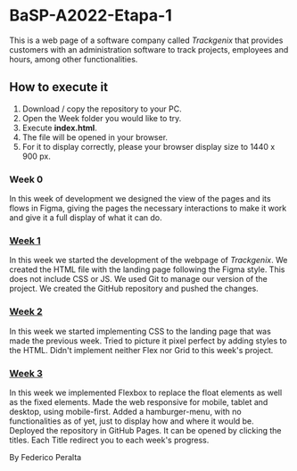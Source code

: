 # BaSP-A2022-Etapa-1

This is a web page of a software company called *Trackgenix* that provides customers with an administration software to track projects, employees and hours, among other functionalities.

## How to execute it

1. Download / copy the repository to your PC.
2. Open the Week folder you would like to try.
3. Execute **index.html**.
4. The file will be opened in your browser.
5. For it to display correctly, please your browser display size to 1440 x 900 px.

### Week 0

In this week of development we designed the view of the pages and its flows in Figma, giving the pages the necessary interactions to make it work and give it a full display of what it can do.

### [Week 1](https://fede230298.github.io/BaSP-A2022-Etapa-1/Semana-01/index.html)

In this week we started the development of the webpage of *Trackgenix*. We created the HTML file with the landing page following the Figma style. This does not include CSS or JS. We used Git to manage our version of the project. We created the GitHub repository and pushed the changes.

### [Week 2](https://fede230298.github.io/BaSP-A2022-Etapa-1/Semana-02/index.html)

In this week we started implementing CSS to the landing page that was made the previous week. Tried to picture it pixel perfect by adding styles to the HTML. Didn't implement neither Flex nor Grid to this week's project.

### [Week 3](https://fede230298.github.io/BaSP-A2022-Etapa-1/Semana-03/index.html)

In this week we implemented Flexbox to replace the float elements as well as the fixed elements. Made the web responsive for mobile, tablet and desktop, using mobile-first. Added a hamburger-menu, with no functionalities as of yet, just to display how and where it would be.
Deployed the repository in GitHub Pages. It can be opened by clicking the titles. Each Title redirect you to each week's progress.

By Federico Peralta